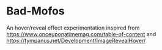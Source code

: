 # Bad-Mofos
An hover/reveal effect experimentation inspired from https://www.onceuponatimemag.com/table-of-content and https://tympanus.net/Development/ImageRevealHover/
